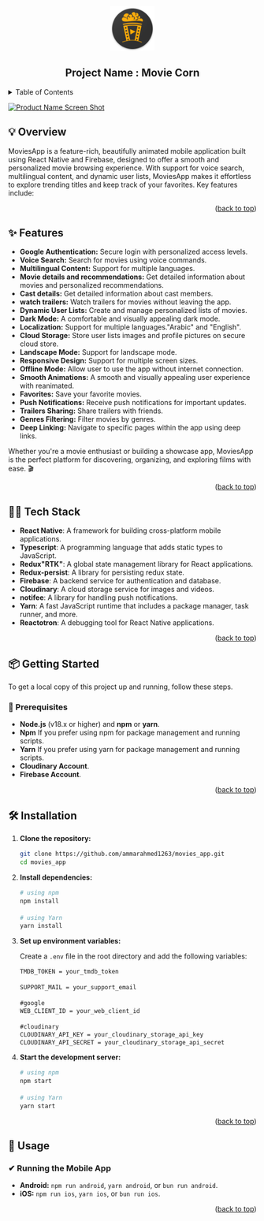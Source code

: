 </div>
<div align="center">
<a href="https://github.com/ammarahmed1263/movies_app" target="blank">
<img src="./src/assets/images/round_logo.png" width="90" alt="Logo" />
</a>

<a id="readme-top"></a>

<h2> Project Name : Movie Corn </h2>

</div>

<details>
  <summary>Table of Contents</summary>
  <ol>
    <li>
      <a href="#overview">Overview</a>
    </li>
    <li>
      <a href="#features">Features</a>
    </li>
    <li>
      <a href="#tech-stack">Tech Stack</a>
    </li>
    <li>
      <a href="#getting-started">Getting Started</a>
      <ul>
        <li><a href="#prerequisites">Prerequisites</a></li>
        <li><a href="#installation">Installation</a></li>
      </ul>
    </li>
    <li><a href="#usage">Usage</a></li>
  </ol>
</details>

[![Product Name Screen Shot][product-screenshot]](src/assets/images/mockup.png)

<a id="overview"></a>

## 💡 Overview

MoviesApp is a feature-rich, beautifully animated mobile application built using React Native and Firebase, designed to offer a smooth and personalized movie browsing experience. With support for voice search, multilingual content, and dynamic user lists, MoviesApp makes it effortless to explore trending titles and keep track of your favorites. Key features include:

<p align="right">(<a href="#readme-top">back to top</a>)</p>

<a id="features"></a>

## ✨ Features

- **Google Authentication:** Secure login with personalized access levels.
- **Voice Search:** Search for movies using voice commands.
- **Multilingual Content:** Support for multiple languages.
- **Movie details and recommendations:** Get detailed information about movies and personalized recommendations.
- **Cast details:** Get detailed information about cast members.
- **watch trailers:** Watch trailers for movies without leaving the app.
- **Dynamic User Lists:** Create and manage personalized lists of movies.
- **Dark Mode:** A comfortable and visually appealing dark mode.
- **Localization:** Support for multiple languages."Arabic" and "English".
- **Cloud Storage:** Store user lists images and profile pictures on secure cloud store.
- **Landscape Mode:** Support for landscape mode.
- **Responsive Design:** Support for multiple screen sizes.
- **Offline Mode:** Allow user to use the app without internet connection.
- **Smooth Animations:** A smooth and visually appealing user experience with reanimated.
- **Favorites:** Save your favorite movies.
- **Push Notifications:** Receive push notifications for important updates.
- **Trailers Sharing:** Share trailers with friends.
- **Genres Filtering:** Filter movies by genres.
- **Deep Linking:** Navigate to specific pages within the app using deep links.

Whether you're a movie enthusiast or building a showcase app, MoviesApp is the perfect platform for discovering, organizing, and exploring films with ease. 🎬

<p align="right">(<a href="#readme-top">back to top</a>)</p>

<a id="tech-stack"></a>

## 👩‍💻 Tech Stack

- **React Native**: A framework for building cross-platform mobile applications.
- **Typescript**: A programming language that adds static types to JavaScript.
- **Redux"RTK"**: A global state management library for React applications.
- **Redux-persist**: A library for persisting redux state.
- **Firebase**: A backend service for authentication and database.
- **Cloudinary**: A cloud storage service for images and videos.
- **notifee**: A library for handling push notifications.
- **Yarn**: A fast JavaScript runtime that includes a package manager, task runner, and more.
- **Reactotron**: A debugging tool for React Native applications.

<p align="right">(<a href="#readme-top">back to top</a>)</p>

<a id="getting-started"></a>

## 📦 Getting Started

To get a local copy of this project up and running, follow these steps.

<a id="prerequisites"></a>

### 🚀 Prerequisites

- **Node.js** (v18.x or higher) and **npm** or **yarn**.
- **Npm** If you prefer using npm for package management and running scripts.
- **Yarn** If you prefer using yarn for package management and running scripts.
- **Cloudinary Account**.
- **Firebase Account**.

<p align="right">(<a href="#readme-top">back to top</a>)</p>

<a id="installation"></a>

## 🛠️ Installation

1. **Clone the repository:**

   ```bash
   git clone https://github.com/ammarahmed1263/movies_app.git
   cd movies_app
   ```

2. **Install dependencies:**

   ```bash
   # using npm
   npm install

   # using Yarn
   yarn install
   ```

3. **Set up environment variables:**

   Create a `.env` file in the root directory and add the following variables:

   ```env
   TMDB_TOKEN = your_tmdb_token

   SUPPORT_MAIL = your_support_email

   #google
   WEB_CLIENT_ID = your_web_client_id

   #cloudinary
   CLOUDINARY_API_KEY = your_cloudinary_storage_api_key
   CLOUDINARY_API_SECRET = your_cloudinary_storage_api_secret
   ```

4. **Start the development server:**

   ```bash
   # using npm
   npm start

   # using Yarn
   yarn start
   ```

<p align="right">(<a href="#readme-top">back to top</a>)</p>

<a id="usage"></a>

## 📖 Usage

### ✔ Running the Mobile App

- **Android:** `npm run android`, `yarn android`, or `bun run android`.
- **iOS:** `npm run ios`, `yarn ios`, or `bun run ios`.

<p align="right">(<a href="#readme-top">back to top</a>)</p>

[product-screenshot]: src/assets/images/mockup.png
